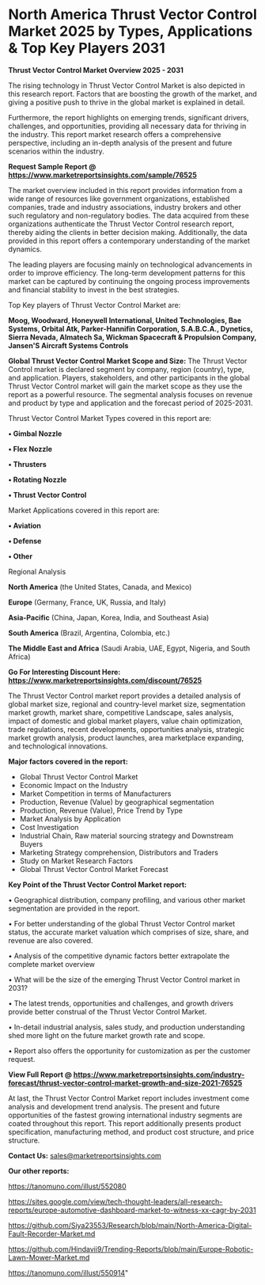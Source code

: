 # North America Thrust Vector Control Market 2025 by Types, Applications & Top Key Players 2031

<Strong> Thrust Vector Control Market Overview 2025 - 2031</strong>

The rising technology in Thrust Vector Control Market is also depicted in this research report. Factors that are boosting the growth of the market, and giving a positive push to thrive in the global market is explained in detail.

Furthermore, the report highlights on emerging trends, significant drivers, challenges, and opportunities, providing all necessary data for thriving in the industry. This report market research offers a comprehensive perspective, including an in-depth analysis of the present and future scenarios within the industry.

<strong>Request Sample Report @ <a href=https://www.marketreportsinsights.com/sample/76525>https://www.marketreportsinsights.com/sample/76525</a></strong>

The market overview included in this report provides information from a wide range of resources like government organizations, established companies, trade and industry associations, industry brokers and other such regulatory and non-regulatory bodies. The data acquired from these organizations authenticate the Thrust Vector Control research report, thereby aiding the clients in better decision making. Additionally, the data provided in this report offers a contemporary understanding of the market dynamics.

The leading players are focusing mainly on technological advancements in order to improve efficiency. The long-term development patterns for this market can be captured by continuing the ongoing process improvements and financial stability to invest in the best strategies.

Top Key players of Thrust Vector Control Market are:

<strong>Moog, Woodward, Honeywell International, United Technologies, Bae Systems, Orbital Atk, Parker-Hannifin Corporation, S.A.B.C.A., Dynetics, Sierra Nevada, Almatech Sa, Wickman Spacecraft & Propulsion Company, Jansen&#39;S Aircraft Systems Controls</strong>

<strong><b>Global Thrust Vector Control Market Scope and Size:</b></strong>
The Thrust Vector Control market is declared segment by company, region (country), type, and application. Players, stakeholders, and other participants in the global Thrust Vector Control market will gain the market scope as they use the report as a powerful resource. The segmental analysis focuses on revenue and product by type and application and the forecast period of 2025-2031.

Thrust Vector Control Market Types covered in this report are:

<strong>• Gimbal Nozzle

• Flex Nozzle

• Thrusters

• Rotating Nozzle

• Thrust Vector Control</strong>

Market Applications covered in this report are:

<strong>• Aviation

• Defense

• Other</strong> 

Regional Analysis

<strong>North America</strong> (the United States, Canada, and Mexico)

<strong>Europe</strong> (Germany, France, UK, Russia, and Italy)

<strong>Asia-Pacific</strong> (China, Japan, Korea, India, and Southeast Asia)

<strong>South America</strong> (Brazil, Argentina, Colombia, etc.)

<strong>The Middle East and Africa</strong> (Saudi Arabia, UAE, Egypt, Nigeria, and South Africa)

<strong>Go For Interesting Discount Here: <a href=https://www.marketreportsinsights.com/discount/76525>https://www.marketreportsinsights.com/discount/76525</a></strong>

The Thrust Vector Control market report provides a detailed analysis of global market size, regional and country-level market size, segmentation market growth, market share, competitive Landscape, sales analysis, impact of domestic and global market players, value chain optimization, trade regulations, recent developments, opportunities analysis, strategic market growth analysis, product launches, area marketplace expanding, and technological innovations.

<strong><b>Major factors covered in the report:</b></strong>
<ul>
  <li>Global Thrust Vector Control Market </li>
  <li>Economic Impact on the Industry</li>
  <li>Market Competition in terms of Manufacturers</li>
  <li>Production, Revenue (Value) by geographical segmentation</li>
  <li>Production, Revenue (Value), Price Trend by Type</li>
  <li>Market Analysis by Application</li>
  <li>Cost Investigation</li>
  <li>Industrial Chain, Raw material sourcing strategy and Downstream Buyers</li>
  <li>Marketing Strategy comprehension, Distributors and Traders</li>
  <li>Study on Market Research Factors</li>
  <li>Global Thrust Vector Control Market Forecast</li>
</ul>

<strong><b>Key Point of the Thrust Vector Control Market report:</b></strong>

• Geographical distribution, company profiling, and various other market segmentation are provided in the report.

• For better understanding of the global Thrust Vector Control market status, the accurate market valuation which comprises of size, share, and revenue are also covered.

• Analysis of the competitive dynamic factors better extrapolate the complete market overview

• What will be the size of the emerging Thrust Vector Control market in 2031?

• The latest trends, opportunities and challenges, and growth drivers provide better construal of the Thrust Vector Control Market.

• In-detail industrial analysis, sales study, and production understanding shed more light on the future market growth rate and scope.

• Report also offers the opportunity for customization as per the customer request.

<strong><b>View Full Report @ <a href=https://www.marketreportsinsights.com/industry-forecast/thrust-vector-control-market-growth-and-size-2021-76525>https://www.marketreportsinsights.com/industry-forecast/thrust-vector-control-market-growth-and-size-2021-76525</a></b></strong>


At last, the Thrust Vector Control Market report includes investment come analysis and development trend analysis. The present and future opportunities of the fastest growing international industry segments are coated throughout this report. This report additionally presents product specification, manufacturing method, and product cost structure, and price structure.

<strong>Contact Us:</strong>
sales@marketreportsinsights.com

<strong>Our other reports:</strong>

<a href=https://tanomuno.com/illust/552080>https://tanomuno.com/illust/552080</a>

<a href=https://sites.google.com/view/tech-thought-leaders/all-research-reports/europe-automotive-dashboard-market-to-witness-xx-cagr-by-2031>https://sites.google.com/view/tech-thought-leaders/all-research-reports/europe-automotive-dashboard-market-to-witness-xx-cagr-by-2031</a>

<a href=https://github.com/Siya23553/Research/blob/main/North-America-Digital-Fault-Recorder-Market.md>https://github.com/Siya23553/Research/blob/main/North-America-Digital-Fault-Recorder-Market.md</a>

<a href=https://github.com/Hindavii9/Trending-Reports/blob/main/Europe-Robotic-Lawn-Mower-Market.md>https://github.com/Hindavii9/Trending-Reports/blob/main/Europe-Robotic-Lawn-Mower-Market.md</a>

<a href=https://tanomuno.com/illust/550914>https://tanomuno.com/illust/550914</a>"
